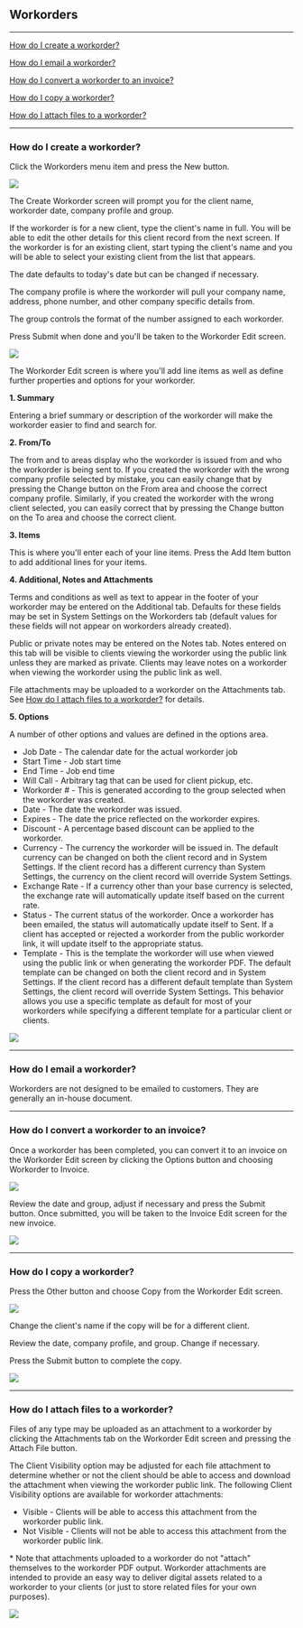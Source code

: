 Workorders
---

---

[How do I create a workorder?](#how-do-i-create-a-workorder)

[How do I email a workorder?](#how-do-i-email-a-workorder)

[How do I convert a workorder to an invoice?](#how-do-i-convert-a-workorder-to-an-invoice)

[How do I copy a workorder?](#how-do-i-copy-a-workorder)

[How do I attach files to a workorder?](#how-do-i-attach-files-to-a-workorder)

---

<a id="how-do-i-create-a-workorder"></a>
### How do I create a workorder?

Click the Workorders menu item and press the New button.

[<img src="/img/documentation/workorder_create_sm.png" class="img-responsive" />](/img/documentation/workorder_create.png)

The Create Workorder screen will prompt you for the client name,
workorder date, company profile and group.

If the workorder is for a new client, type the client's name in full.
You will be able to edit the other details for this client record from
the next screen. If the workorder is for an existing client, start
typing the client's name and you will be able to select your existing
client from the list that appears.

The date defaults to today's date but can be changed if necessary.

The company profile is where the workorder will pull your company name,
address, phone number, and other company specific details from.

The group controls the format of the number assigned to each workorder.

Press Submit when done and you'll be taken to the Workorder Edit screen.

[<img src="/img/documentation/workorder_create2_sm.png" class="img-responsive" />](/img/documentation/workorder_create2.png)

The Workorder Edit screen is where you'll add line items as well as
define further properties and options for your workorder.

**1. Summary**

Entering a brief summary or description of the workorder will make the
workorder easier to find and search for.

**2. From/To**

The from and to areas display who the workorder is issued from and who
the workorder is being sent to. If you created the workorder with the
wrong company profile selected by mistake, you can easily change that by
pressing the Change button on the From area and choose the correct
company profile. Similarly, if you created the workorder with the wrong
client selected, you can easily correct that by pressing the Change
button on the To area and choose the correct client.

**3. Items**

This is where you'll enter each of your line items. Press the Add Item
button to add additional lines for your items.

**4. Additional, Notes and Attachments**

Terms and conditions as well as text to appear in the footer of your
workorder may be entered on the Additional tab. Defaults for these
fields may be set in System Settings on the Workorders tab (default
values for these fields will not appear on workorders already created).

Public or private notes may be entered on the Notes tab. Notes entered
on this tab will be visible to clients viewing the workorder using the
public link unless they are marked as private. Clients may leave notes
on a workorder when viewing the workorder using the public link as well.

File attachments may be uploaded to a workorder on the Attachments tab.
See [How do I attach files to a workorder?](#how-do-i-attach-files-to-a-workorder) for
details.

**5. Options**

A number of other options and values are defined in the options area.

-   Job Date - The calendar date for the actual workorder job
-   Start Time - Job start time
-   End Time - Job end time
-   Will Call - Arbitrary tag that can be used for client pickup, etc.
-   Workorder \# - This is generated according to the group selected
    when the workorder was created.
-   Date - The date the workorder was issued.
-   Expires - The date the price reflected on the workorder expires.
-   Discount - A percentage based discount can be applied to the
    workorder.
-   Currency - The currency the workorder will be issued in. The default
    currency can be changed on both the client record and in System
    Settings. If the client record has a different currency than System
    Settings, the currency on the client record will override System
    Settings.
-   Exchange Rate - If a currency other than your base currency is
    selected, the exchange rate will automatically update itself based
    on the current rate.
-   Status - The current status of the workorder. Once a workorder has
    been emailed, the status will automatically update itself to Sent.
    If a client has accepted or rejected a workorder from the public
    workorder link, it will update itself to the appropriate status.
-   Template - This is the template the workorder will use when viewed
    using the public link or when generating the workorder PDF. The
    default template can be changed on both the client record and in
    System Settings. If the client record has a different default
    template than System Settings, the client record will override
    System Settings. This behavior allows you use a specific template as
    default for most of your workorders while specifying a different
    template for a particular client or clients.

[<img src="/img/documentation/workorder_edit_sm.png" class="img-responsive" />](/img/documentation/workorder_edit.png)

---

<a id="how-do-i-email-a-workorder"></a>
### How do I email a workorder?

Workorders are not designed to be emailed to customers. They are
generally an in-house document.

---

<a id="how-do-i-convert-a-workorder-to-an-invoice"></a>
### How do I convert a workorder to an invoice?

Once a workorder has been completed, you can convert it to an invoice on
the Workorder Edit screen by clicking the Options button and choosing
Workorder to Invoice.

[<img src="/img/documentation/workorder_to_invoice_sm.png" class="img-responsive" />](/img/documentation/workorder_to_invoice.png)

Review the date and group, adjust if necessary and press the Submit
button. Once submitted, you will be taken to the Invoice Edit screen for
the new invoice.

[<img src="/img/documentation/workorder_to_invoice2_sm.png" class="img-responsive" />](/img/documentation/workorder_to_invoice2.png)

---

<a id="how-do-i-copy-a-workorder"></a>
### How do I copy a workorder?

Press the Other button and choose Copy from the Workorder Edit screen.

[<img src="/img/documentation/workorder_copy_sm.png" class="img-responsive" />](/img/documentation/workorder_copy.png)

Change the client's name if the copy will be for a different client.

Review the date, company profile, and group. Change if necessary.

Press the Submit button to complete the copy.

[<img src="/img/documentation/workorder_copy2_sm.png" class="img-responsive" />](/img/documentation/workorder_copy2.png)

---

<a id="how-do-i-attach-files-to-a-workorder"></a>
### How do I attach files to a workorder?

Files of any type may be uploaded as an attachment to a workorder by
clicking the Attachments tab on the Workorder Edit screen and pressing
the Attach File button.

The Client Visibility option may be adjusted for each file attachment to
determine whether or not the client should be able to access and
download the attachment when viewing the workorder public link. The
following Client Visibility options are available for workorder
attachments:

-   Visible - Clients will be able to access this attachment from the
    workorder public link.
-   Not Visible - Clients will not be able to access this attachment
    from the workorder public link.

\* Note that attachments uploaded to a workorder do not "attach"
themselves to the workorder PDF output. Workorder attachments are
intended to provide an easy way to deliver digital assets related to a
workorder to your clients (or just to store related files for your own
purposes).

[<img src="/img/documentation/workorder_attachments_sm.png" class="img-responsive" />](/img/documentation/workorder_attachments.png)
